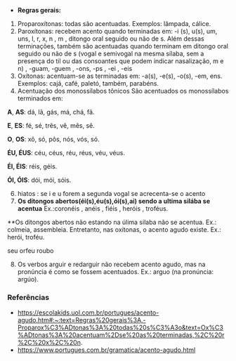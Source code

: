 - **Regras gerais:**
1. Proparoxítonas: todas são acentuadas. Exemplos: lâmpada, cálice.
2. Paroxítonas: recebem acento quando terminadas em: -i (s), u(s), um, uns, l, r, x, n , m , ditongo oral seguido ou não de s. Além dessas terminações, também são acentuadas quando terminam em ditongo oral seguido ou não de s (vogal e semivogal na mesma sílaba, sem a presença do til ou das consoantes que podem indicar nasalização, m e n) , -guam, -guem ,  -ons, -ps , -ei , -eis
3. Oxítonas: acentuam-se as terminadas em: -a(s), -e(s), -o(s), -em, ens. Exemplos: cajá, café, paletó, também, parabéns.
5. Acentuação dos monossílabos tônicos
São acentuados os monossílabos terminados em:

**A**, **AS**: dá, lã, gás, má, chá, fã.

**E**, **ES**: fé, sé, três, vê, mês, sê.

**O**, **OS**: xô, só, pôs, nós, vós, só.

**ÉU, ÉUS**: céu, céus, réu, réus, véu, véus.

**ÉI, ÉIS**: réis, géis.

**ÓI, ÓIS**: dói, mói, sóis.

6. hiatos : se i e u forem a segunda vogal se acrecenta-se o acento
7. **Os ditongos abertos(éi(s),éu(s),ói(s),ai) sendo a ultima silába se acentua** Ex.:coronéis , anéis , fiéis , heróis , troféus.

**Os ditongos abertos não estando na úlima silaba não se acentua. Ex.: colmeia, assembleia. Entretanto, nas oxítonas, o acento agudo existe. Ex.: herói, troféu.

seu 
orfeu
roubo

8. Os verbos arguir e redarguir não recebem acento agudo, mas na pronúncia é como se fossem acentuados. Ex.: arguo (na pronúncia: argúo).
### Referências
- https://escolakids.uol.com.br/portugues/acento-agudo.htm#:~:text=Regras%20gerais%3A,-Proparox%C3%ADtonas%3A%20todas%20s%C3%A3o&text=Ox%C3%ADtonas%3A%20acentuam%2Dse%20as%20terminadas,%2C%20r%2C%20x%2C%20n.
- https://www.portugues.com.br/gramatica/acento-agudo.html